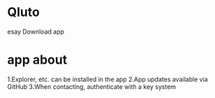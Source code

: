 # Qluto
esay Download app 

# app about
1.Explorer, etc. can be installed in the app 
2.App updates available via GitHub
3.When contacting, authenticate with a key system

